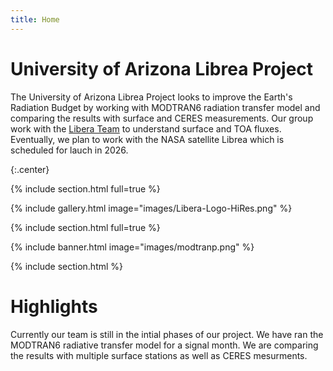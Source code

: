 ```yaml
---
title: Home
---
```


# University of Arizona Librea Project

The University of Arizona Librea Project looks to improve the Earth's Radiation Budget by working with MODTRAN6 radiation transfer model and comparing the results with surface and CERES measurements. Our group work with the [Libera Team](https://lasp.colorado.edu/home/libera/) to understand surface and TOA fluxes. Eventually, we plan to work with the NASA satellite Librea which is scheduled for lauch in 2026. 

{:.center}

{% include section.html full=true %}

{% include gallery.html image="images/Libera-Logo-HiRes.png" %}

{% include section.html full=true %}

{% include banner.html image="images/modtranp.png" %}

{% include section.html %}

# Highlights


Currently our team is still in the intial phases of our project. We have ran the MODTRAN6 radiative transfer model for a signal month.
We are comparing the results with multiple surface stations as well as CERES mesurments.

